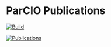 # ParCIO Publications

[![Build](https://github.com/parcio/publications/workflows/CI/badge.svg)](https://github.com/parcio/publications/actions)

[![Publications](https://parcio.github.io/publications/publications.png)](https://parcio.github.io/publications/publications.pdf)
